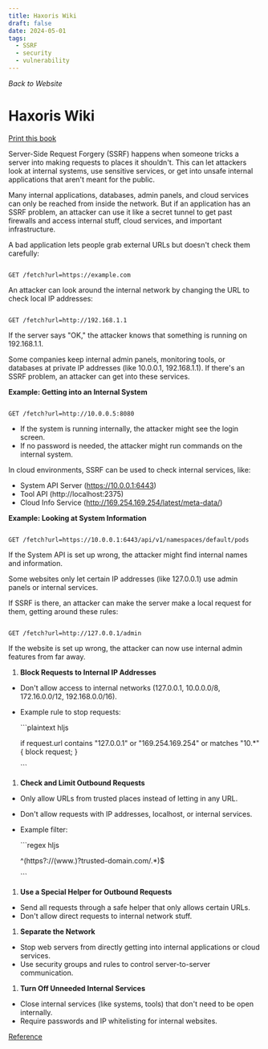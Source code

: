 ```yaml
---
title: Haxoris Wiki
draft: false
date: 2024-05-01
tags:
  - SSRF
  - security
  - vulnerability
---
```


_Back to Website_

# Haxoris Wiki

[Print this book](https://haxoris.com/haxoris-wiki/print.html)

Server-Side Request Forgery (SSRF) happens when someone tricks a server into making requests to places it shouldn't. This can let attackers look at internal systems, use sensitive services, or get into unsafe internal applications that aren't meant for the public.

Many internal applications, databases, admin panels, and cloud services can only be reached from inside the network. But if an application has an SSRF problem, an attacker can use it like a secret tunnel to get past firewalls and access internal stuff, cloud services, and important infrastructure.

A bad application lets people grab external URLs but doesn't check them carefully:

```

GET /fetch?url=https://example.com

```

An attacker can look around the internal network by changing the URL to check local IP addresses:

```

GET /fetch?url=http://192.168.1.1

```

If the server says "OK," the attacker knows that something is running on 192.168.1.1.

Some companies keep internal admin panels, monitoring tools, or databases at private IP addresses (like 10.0.0.1, 192.168.1.1). If there's an SSRF problem, an attacker can get into these services.

**Example: Getting into an Internal System**

```

GET /fetch?url=http://10.0.0.5:8080

```

- If the system is running internally, the attacker might see the login screen.
- If no password is needed, the attacker might run commands on the internal system.

In cloud environments, SSRF can be used to check internal services, like:

- System API Server (https://10.0.0.1:6443)
- Tool API (http://localhost:2375)
- Cloud Info Service (http://169.254.169.254/latest/meta-data/)

**Example: Looking at System Information**

```

GET /fetch?url=https://10.0.0.1:6443/api/v1/namespaces/default/pods

```

If the System API is set up wrong, the attacker might find internal names and information.

Some websites only let certain IP addresses (like 127.0.0.1) use admin panels or internal services.

If SSRF is there, an attacker can make the server make a local request for them, getting around these rules:

```

GET /fetch?url=http://127.0.0.1/admin

```

If the website is set up wrong, the attacker can now use internal admin features from far away.

1. **Block Requests to Internal IP Addresses**
- Don't allow access to internal networks (127.0.0.1, 10.0.0.0/8, 172.16.0.0/12, 192.168.0.0/16).

- Example rule to stop requests:

     \`\`\`plaintext hljs

     if request.url contains "127.0.0.1" or "169.254.169.254" or matches "10.*" {
          block request;
     }

     \`\`\`
1. **Check and Limit Outbound Requests**
- Only allow URLs from trusted places instead of letting in any URL.

- Don't allow requests with IP addresses, localhost, or internal services.

- Example filter:

     \`\`\`regex hljs

     ^(https?://(www.)?trusted-domain.com/.*)$

     \`\`\`
1. **Use a Special Helper for Outbound Requests**
- Send all requests through a safe helper that only allows certain URLs.
- Don't allow direct requests to internal network stuff.
1. **Separate the Network**
- Stop web servers from directly getting into internal applications or cloud services.
- Use security groups and rules to control server-to-server communication.
1. **Turn Off Unneeded Internal Services**
- Close internal services (like systems, tools) that don't need to be open internally.
- Require passwords and IP whitelisting for internal websites.

[Reference](https://haxoris.com/)